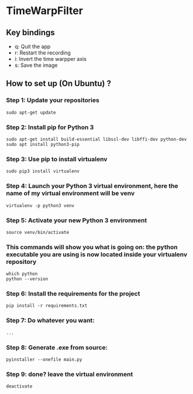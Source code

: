 # TimeWarpFilter

## Key bindings
- q: Quit the app
- r: Restart the recording
- i: Invert the time warpper axis
- s: Save the image

## How to set up (On Ubuntu) ? ##

### Step 1: Update your repositories
```
sudo apt-get update
```

### Step 2: Install pip for Python 3
```
sudo apt-get install build-essential libssl-dev libffi-dev python-dev
sudo apt install python3-pip
```

### Step 3: Use pip to install virtualenv
```
sudo pip3 install virtualenv 
```

### Step 4: Launch your Python 3 virtual environment, here the name of my virtual environment will be venv
```
virtualenv -p python3 venv
```

### Step 5: Activate your new Python 3 environment
```
source venv/bin/activate
```

### This commands will show you what is going on: the python executable you are using is now located inside your virtualenv repository
```
which python 
python --version
```

### Step 6: Install the requirements for the project
```
pip install -r requirements.txt
```

### Step 7: Do whatever you want:
```
...
```

### Step 8: Generate .exe from source:
```
pyinstaller --onefile main.py

```

### Step 9: done? leave the virtual environment
```
deactivate
```
